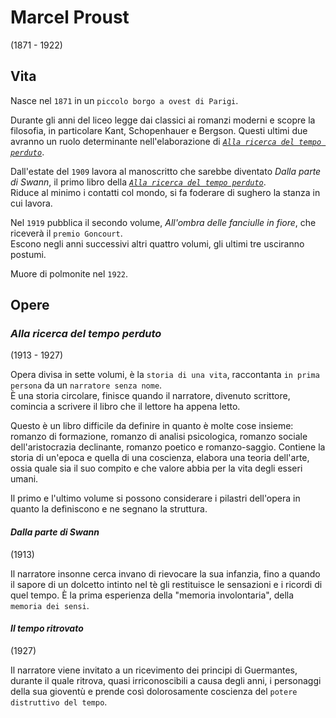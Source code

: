 # Marcel Proust
(1871 - 1922)

## Vita

Nasce nel `1871` in un `piccolo borgo a ovest di Parigi`.

Durante gli anni del liceo legge dai classici ai romanzi moderni e scopre la filosofia, in particolare Kant, Schopenhauer e Bergson. Questi ultimi due avranno un ruolo determinante nell'elaborazione di *[`Alla ricerca del tempo perduto`][alla-ricerca-del-tempo-perduto]*.

Dall'estate del `1909` lavora al manoscritto che sarebbe diventato *Dalla parte di Swann*, il primo libro della *[`Alla ricerca del tempo perduto`][alla-ricerca-del-tempo-perduto]*.\
Riduce al minimo i contatti col mondo, si fa foderare di sughero la stanza in cui lavora.

Nel `1919` pubblica il secondo volume, *All'ombra delle fanciulle in fiore*, che riceverà il `premio Goncourt`.\
Escono negli anni successivi altri quattro volumi, gli ultimi tre usciranno postumi.

Muore di polmonite nel `1922`.

## Opere

### *Alla ricerca del tempo perduto*
(1913 - 1927)

Opera divisa in sette volumi, è la `storia di una vita`, raccontanta `in prima persona` da un `narratore senza nome`.\
È una storia circolare, finisce quando il narratore, divenuto scrittore, comincia a scrivere il libro che il lettore ha appena letto.

Questo è un libro difficile da definire in quanto è molte cose insieme: romanzo di formazione, romanzo di analisi psicologica, romanzo sociale dell'aristocrazia declinante, romanzo poetico e romanzo-saggio. Contiene la storia di un'epoca e quella di una coscienza, elabora una teoria dell'arte, ossia quale sia il suo compito e che valore abbia per la vita degli esseri umani.

Il primo e l'ultimo volume si possono considerare i pilastri dell'opera in quanto la definiscono e ne segnano la struttura.

#### *Dalla parte di Swann*
(1913)

Il narratore insonne cerca invano di rievocare la sua infanzia, fino a quando il sapore di un dolcetto intinto nel tè gli restituisce le sensazioni e i ricordi di quel tempo. È la prima esperienza della "memoria involontaria", della `memoria dei sensi`.

#### *Il tempo ritrovato*
(1927)

Il narratore viene invitato a un ricevimento dei principi di Guermantes, durante il quale ritrova, quasi irriconoscibili a causa degli anni, i personaggi della sua gioventù e prende così dolorosamente coscienza del `potere distruttivo del tempo`.

[alla-ricerca-del-tempo-perduto]: #alla-ricerca-del-tempo-perduto
